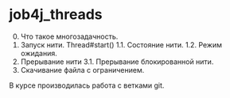 # job4j_threads
0. Что такое многозадачность.
1. Запуск нити. Thread#start()
1.1. Состояние нити.
1.2. Режим ожидания.
2. Прерывание нити
3.1. Прерывание блокированной нити.
3. Скачивание файла с ограничением.

В курсе производилась работа с ветками git.
